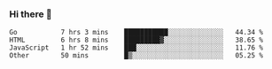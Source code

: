 ### Hi there 👋

<!--
**KLXLjun/KLXLjun** is a ✨ _special_ ✨ repository because its `README.md` (this file) appears on your GitHub profile.

Here are some ideas to get you started:

- 🔭 I’m currently working on ...
- 🌱 I’m currently learning ...
- 👯 I’m looking to collaborate on ...
- 🤔 I’m looking for help with ...
- 💬 Ask me about ...
- 📫 How to reach me: ...
- 😄 Pronouns: ...
- ⚡ Fun fact: ...
-->

<!--START_SECTION:waka-->
```text
Go           7 hrs 3 mins    ███████████░░░░░░░░░░░░░░   44.34 % 
HTML         6 hrs 8 mins    █████████▓░░░░░░░░░░░░░░░   38.65 % 
JavaScript   1 hr 52 mins    ███░░░░░░░░░░░░░░░░░░░░░░   11.76 % 
Other        50 mins         █▒░░░░░░░░░░░░░░░░░░░░░░░   05.25 % 
```
<!--END_SECTION:waka-->
